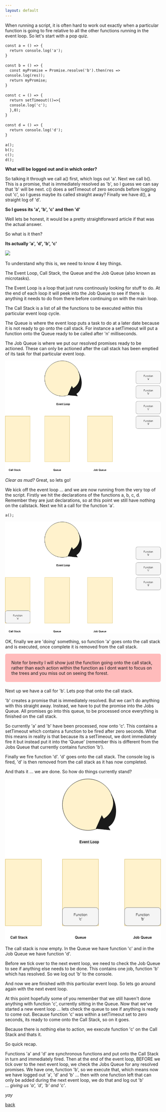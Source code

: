 ```yaml
---
layout: default
---
```


When running a script, it is often hard to work out exactly when a particular function is going to fire relative to all the other functions running in the event loop. So let's start with a pop quiz.

```
const a = () => {
  return console.log('a');
}

const b = () => {
  const myPromise = Promise.resolve('b').then(res => console.log(res));
  return myPromise;
}

const c = () => {
  return setTimeout(()=>{
  console.log('c');
  },0);
}

const d = () => {
  return console.log('d');
}

a();
b();
c();
d();
```

**What will be logged out and in which order?**

So talking it through we call a() first, which logs out 'a'. Next we call b(). This is a promise, that is immediately resolved as 'b', so I guess we can say that 'b' will be next. c() does a setTimeout of zero seconds before logging out 'c', so I guess maybe its called straight away? Finally we have d(), a straight log of 'd'.

**So I guess its 'a', 'b', 'c' and then 'd'**

Well lets be honest, it would be a pretty straightforward article if that was the actual answer.

So what is it then?

**Its actually 'a', 'd', 'b', 'c'**

![](https://i.imgflip.com/2s4s48.jpg)

To understand why this is, we need to know 4 key things.

The Event Loop, Call Stack, the Queue and the Job Queue (also known as microtasks).

The Event Loop is a loop that just runs continously looking for stuff to do. At the end of each loop it will peek into the Job Queue to see if there is anything it needs to do from there before continuing on with the main loop.

The Call Stack is a list of all the functions to be executed within this particular event loop cycle.

The Queue is where the event loop puts a task to do at a later date because it is not ready to go onto the call stack. For instance a setTimeout will put a function onto the Queue ready to be called after 'n' milliseconds.

The Job Queue is where we put our resolved promises ready to be actioned. These can only be actioned after the call stack has been emptied of its task for that particular event loop.

![Chinese Salty Egg](./assets/images/updated-event-loop1.png)

_Clear as mud?_ Great, so lets go!

We kick off the event loop ... and we are now running from the very top of the script. Firstly we hit the declarations of the functions a, b, c, d. Remember they are just declarations, so at this point we still have nothing on the callstack. Next we hit a call for the function 'a'.

```
a();
```

![Chinese Salty Egg](./assets/images/updated-event-loop3.png)

OK, finally we are 'doing' something, so function 'a' goes onto the call stack and is executed, once complete it is removed from the call stack.

<div style="background-color: #fbb; padding: 20px; margin-bottom: 20px; border-radius: 5px;">Note for brevity I will show just the function going onto the call stack, rather than each action within the function as I dont want to focus on the trees and you miss out on seeing the forest.</div>

Next up we have a call for 'b'. Lets pop that onto the call stack.

'b' creates a promise that is immediately resolved. But we can't do anything with this straight away. Instead, we have to put the promise into the Jobs Queue. All promises go into this queue, to be processed once everything is finished on the call stack.

So currently 'a' and 'b' have been processed, now onto 'c'. This contains a setTimeout which contains a function to be fired after zero seconds. What this means in reality is that because its a setTimeout, we dont immediately fire it but instead put it into the 'Queue' (remember this is different from the Jobs Queue that currently contains function 'b').

Finally we fire function 'd'. 'd' goes onto the call stack. The console log is fired, 'd' is then removed from the call stack as it has now completed.

And thats it ... we are done. So how do things currently stand?

![Chinese Salty Egg](./assets/images/updated-event-loop6.png)

The call stack is now empty. In the Queue we have function 'c' and in the Job Queue we have function 'd'.

Before we tick over to the next event loop, we need to check the Job Queue to see if anything else needs to be done. This contains one job, function 'b' which has resolved. So we log out 'b' to the console.

And now we are finished with this particular event loop. So lets go around again with the next event loop.

At this point hopefully some of you remember that we still haven't done anything with function 'c', currently sitting in the Queue. Now that we've started a new event loop ... lets check the queue to see if anything is ready to come out. Because function 'c' was within a setTimeout set to zero seconds, its ready to come onto the Call Stack, so on it goes.

Because there is nothing else to action, we execute function 'c' on the Call Stack and thats it.

So quick recap.

Functions 'a' and 'd' are synchronous functions and put onto the Call Stack in turn and immediately fired. Then at the end of the event loop, BEFORE we tick over to the next event loop, we check the Jobs Queue for any resolved promises. We have one, function 'b', so we execute that, which means now we have logged out 'a', 'd' and 'b' ... then with one function left that can only be added during the next event loop, we do that and log out 'b' <br />... _giving us 'a', 'd', 'b' and 'c'_.

_yay_

[back](./)
